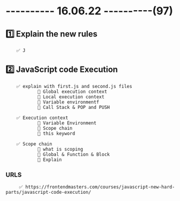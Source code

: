 # ---------- 16.06.22 ----------(97)

## 1️⃣ Explain the new rules

        ✅ J

## 2️⃣ JavaScript code Execution

        ✅ explain with first.js and second.js files
                🔷 Global execution context
                🔷 Local execution context
                🔷 Variable environmentf
                🔷 Call Stack & POP and PUSH

        ✅ Execution context
                🔷 Variable Environment
                🔷 Scope chain
                🔷 this keyword

        ✅ Scope chain
                🔷 what is scoping
                🔷 Global & Function & Block
                🔷 Explain

### URLS

         ✅ https://frontendmasters.com/courses/javascript-new-hard-parts/javascript-code-execution/
